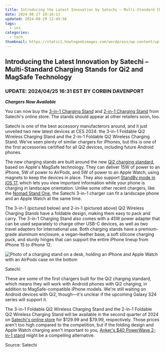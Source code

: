 ```yaml
---
title: Introducing the Latest Innovation by Satechi – Multi-Standard Charging Stands for Qi2 and MagSafe Technology
date: 2024-08-27 19:16:11
updated: 2024-08-29 12:49:58
tags:
  - ios
categories:
  - tech
thumbnail: https://static1.howtogeekimages.com/wordpress/wp-content/uploads/2023/12/stand.jpg
---
```


## Introducing the Latest Innovation by Satechi – Multi-Standard Charging Stands for Qi2 and MagSafe Technology

###  UPDATE: 2024/04/25 16:31 EST BY CORBIN DAVENPORT

**_Chargers Now Available_** 

 You can now buy the [3-in-1 Charging Stand](https://satechi.net/products/3-in-1-magnetic-wireless-charging-stand) and [2-in-1 Charging Stand](https://satechi.net/products/aluminum-2-in-1-magnetic-wireless-charging-stand) from Satechi's online store. The stands should appear at other retailers soon, too.

 Satechi is one of the best accessory manufacterors around, and it just unveiled two new latest devices at CES 2024: the 3-in-1 Foldable Qi2 Wireless Charging Stand and the 2-in-1 Foldable Qi2 Wireless Charging Stand. We've seen plenty of similar chargers for iPhones, but this is one of the first accessories certified for all Qi2 devices, including future Android phones.

 The new charging stands are built around the new [Qi2 charging standard](https://youtube-sure.techidaily.com/ed-becoming-a-bull-or-bear-best-stock-vids-on-youtube-for-2024/), based on Apple's MagSafe technology. They can deliver 15W of power to an iPhone, 5W of power to AirPods, and 5W of power to an Apple Watch, using magnets to keep the devices in place. They also support [StandBy mode in iOS 17](https://ios-pokemon-go.techidaily.com/in-2024-here-are-different-ways-to-find-pokemon-go-trainer-codes-to-add-to-your-account-on-apple-iphone-6-plus-drfone-by-drfone-virtual-ios/), which lets you view important information while your phone is charging in landscape orientation. Unlike some other recent chargers, like the [Nomad Stand One](https://extra-guidance.techidaily.com/updated-professionals-choice-best-top-10-4k-monitors/), the Satechi 3-in-1 charger can fit a landscape phone and an Apple Watch at the same time.

 The 3-in-1 (pictured below) and 2-in-1 (pictured above) Qi2 Wireless Charging Stands have a foldable design, making them easy to pack and carry. The 3-in-1 Charging Stand also comes with a 45W power adapter that can be used separately to charge other USB-C devices, as well as two travel adapters for international use. Both charging stands have a premium-grade aluminum enclosure, a vegan-leather base, a soft silicone charging puck, and sturdy hinges that can support the entire iPhone lineup from iPhone 15 to iPhone 12.

![Photo of a charging stand on a desk, holding an iPhone and Apple Watch with an AirPods case on the bottom](https://static1.howtogeekimages.com/wordpress/wp-content/uploads/2023/12/3-in-1-foldable-qi2-wireless-charging-stand-lifestyle-3.jpg) 

Satechi

 These are some of the first chargers built for the Qi2 charging standard, which means they will work with Android phones with Qi2 charging, in addition to MagSafe-compatible iPhone models. We're still waiting on Android devices with Qi2, though—it's unclear if the upcoming Galaxy S24 series will support it.

 The 3-in-1 Foldable Qi2 Wireless Charging Stand and the 2-in-1 Foldable Qi2 Wireless Charging Stand will be available in the second quarter of 2024 on [Satechi's online store](https://satechi.net/Qi2) for $129.99 and $79.99, respectively. Those prices aren't too high compared to the competition, but if the folding design and Apple Watch charging aren't important to you, [Anker's $40 PowerWave 2-in-1 stand](https://amazon.com/dp/B094FMWPPM?tag=hotoge-20&ascsubtag=UUhtgUeUpU2001459&asc%5Frefurl=https%3A%2F%2Fwww.howtogeek.com%2Fsatechi-qi2-charging-stands-ces-2024%2F&asc%5Fcampaign=Short-Term) might be a compelling alternative.

 Source: Satechi

<ins class="adsbygoogle"
     style="display:block"
     data-ad-format="autorelaxed"
     data-ad-client="ca-pub-7571918770474297"
     data-ad-slot="1223367746"></ins>



<ins class="adsbygoogle"
     style="display:block"
     data-ad-client="ca-pub-7571918770474297"
     data-ad-slot="8358498916"
     data-ad-format="auto"
     data-full-width-responsive="true"></ins>
